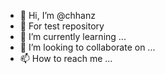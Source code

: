 - 👋 Hi, I’m @chhanz
- 👀 For test repository
- 🌱 I’m currently learning ...
- 💞️ I’m looking to collaborate on ...
- 📫 How to reach me ...

<!---
chhanz88/chhanz88 is a ✨ special ✨ repository because its `README.md` (this file) appears on your GitHub profile.
You can click the Preview link to take a look at your changes.
--->
